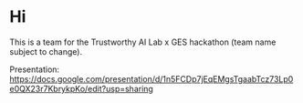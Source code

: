 # Hi
This is a team for the Trustworthy AI Lab x GES hackathon (team name subject to change).

Presentation: https://docs.google.com/presentation/d/1n5FCDp7jEqEMgsTgaabTcz73Lp0e0QX23r7KbrykpKo/edit?usp=sharing 
